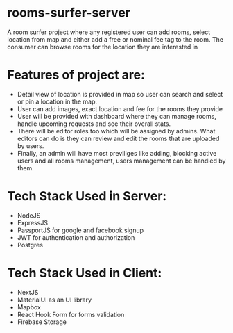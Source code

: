 # rooms-surfer-server

A room surfer project where any registered user can add rooms, select location from map and either add a free or nominal fee tag to the room. The consumer can browse rooms 
for the location they are interested in

# Features of project are: 
-  Detail view of location is provided in map so user can search and select or pin a location in the map.
-  User can add images, exact location and fee for the rooms they provide
-  User will be provided with dashboard where they can manage rooms, handle upcoming requests and see their overall stats.
- There will be editor roles too which will be assigned by admins. What editors can do is they can review and edit the rooms that are uploaded by users.
- Finally, an admin will have most previliges like adding, blocking active users and all rooms management, users management can be handled by them.


# Tech Stack Used in Server:

- NodeJS
- ExpressJS
- PassportJS for google and facebook signup
- JWT for authentication and authorization
- Postgres


# Tech Stack Used in Client:

- NextJS
- MaterialUI as an UI library
- Mapbox
- React Hook Form for forms validation
- Firebase Storage

